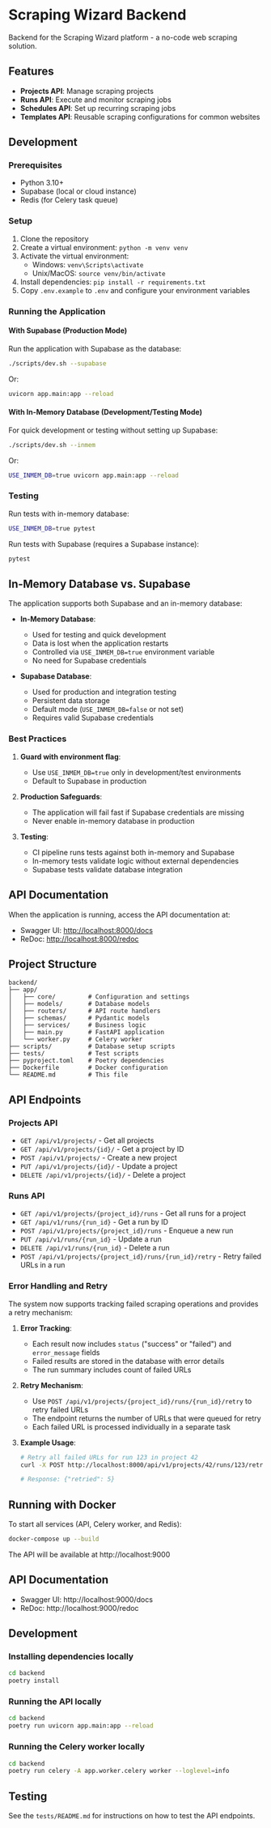# Scraping Wizard Backend

Backend for the Scraping Wizard platform - a no-code web scraping solution.

## Features

- **Projects API**: Manage scraping projects
- **Runs API**: Execute and monitor scraping jobs
- **Schedules API**: Set up recurring scraping jobs
- **Templates API**: Reusable scraping configurations for common websites

## Development

### Prerequisites

- Python 3.10+
- Supabase (local or cloud instance)
- Redis (for Celery task queue)

### Setup

1. Clone the repository
2. Create a virtual environment: `python -m venv venv`
3. Activate the virtual environment:
   - Windows: `venv\Scripts\activate`
   - Unix/MacOS: `source venv/bin/activate`
4. Install dependencies: `pip install -r requirements.txt`
5. Copy `.env.example` to `.env` and configure your environment variables

### Running the Application

#### With Supabase (Production Mode)

Run the application with Supabase as the database:

```bash
./scripts/dev.sh --supabase
```

Or:

```bash
uvicorn app.main:app --reload
```

#### With In-Memory Database (Development/Testing Mode)

For quick development or testing without setting up Supabase:

```bash
./scripts/dev.sh --inmem
```

Or:

```bash
USE_INMEM_DB=true uvicorn app.main:app --reload
```

### Testing

Run tests with in-memory database:

```bash
USE_INMEM_DB=true pytest
```

Run tests with Supabase (requires a Supabase instance):

```bash
pytest
```

## In-Memory Database vs. Supabase

The application supports both Supabase and an in-memory database:

- **In-Memory Database**:
  - Used for testing and quick development
  - Data is lost when the application restarts
  - Controlled via `USE_INMEM_DB=true` environment variable
  - No need for Supabase credentials

- **Supabase Database**:
  - Used for production and integration testing
  - Persistent data storage
  - Default mode (`USE_INMEM_DB=false` or not set)
  - Requires valid Supabase credentials

### Best Practices

1. **Guard with environment flag**:
   - Use `USE_INMEM_DB=true` only in development/test environments
   - Default to Supabase in production

2. **Production Safeguards**:
   - The application will fail fast if Supabase credentials are missing
   - Never enable in-memory database in production

3. **Testing**:
   - CI pipeline runs tests against both in-memory and Supabase
   - In-memory tests validate logic without external dependencies
   - Supabase tests validate database integration

## API Documentation

When the application is running, access the API documentation at:

- Swagger UI: [http://localhost:8000/docs](http://localhost:8000/docs)
- ReDoc: [http://localhost:8000/redoc](http://localhost:8000/redoc)

## Project Structure

```
backend/
├── app/
│   ├── core/         # Configuration and settings
│   ├── models/       # Database models
│   ├── routers/      # API route handlers
│   ├── schemas/      # Pydantic models
│   ├── services/     # Business logic
│   ├── main.py       # FastAPI application
│   └── worker.py     # Celery worker
├── scripts/          # Database setup scripts
├── tests/            # Test scripts
├── pyproject.toml    # Poetry dependencies
├── Dockerfile        # Docker configuration
└── README.md         # This file
```

## API Endpoints

### Projects API

- `GET /api/v1/projects/` - Get all projects
- `GET /api/v1/projects/{id}/` - Get a project by ID
- `POST /api/v1/projects/` - Create a new project
- `PUT /api/v1/projects/{id}/` - Update a project
- `DELETE /api/v1/projects/{id}/` - Delete a project

### Runs API

- `GET /api/v1/projects/{project_id}/runs` - Get all runs for a project
- `GET /api/v1/runs/{run_id}` - Get a run by ID
- `POST /api/v1/projects/{project_id}/runs` - Enqueue a new run
- `PUT /api/v1/runs/{run_id}` - Update a run
- `DELETE /api/v1/runs/{run_id}` - Delete a run
- `POST /api/v1/projects/{project_id}/runs/{run_id}/retry` - Retry failed URLs in a run

### Error Handling and Retry

The system now supports tracking failed scraping operations and provides a retry mechanism:

1. **Error Tracking**:
   - Each result now includes `status` ("success" or "failed") and `error_message` fields
   - Failed results are stored in the database with error details
   - The run summary includes count of failed URLs

2. **Retry Mechanism**:
   - Use `POST /api/v1/projects/{project_id}/runs/{run_id}/retry` to retry failed URLs
   - The endpoint returns the number of URLs that were queued for retry
   - Each failed URL is processed individually in a separate task

3. **Example Usage**:
   ```bash
   # Retry all failed URLs for run 123 in project 42
   curl -X POST http://localhost:8000/api/v1/projects/42/runs/123/retry
   
   # Response: {"retried": 5}
   ```

## Running with Docker

To start all services (API, Celery worker, and Redis):

```bash
docker-compose up --build
```

The API will be available at http://localhost:9000

## API Documentation

- Swagger UI: http://localhost:9000/docs
- ReDoc: http://localhost:9000/redoc

## Development

### Installing dependencies locally

```bash
cd backend
poetry install
```

### Running the API locally

```bash
cd backend
poetry run uvicorn app.main:app --reload
```

### Running the Celery worker locally

```bash
cd backend
poetry run celery -A app.worker.celery worker --loglevel=info
```

## Testing

See the `tests/README.md` for instructions on how to test the API endpoints. 